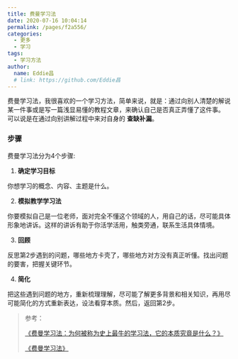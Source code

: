```yaml
---
title: 费曼学习法
date: 2020-07-16 10:04:14
permalink: /pages/f2a556/
categories: 
  - 更多
  - 学习
tags: 
  - 学习方法
author: 
  name: Eddie昌
  # link: https://github.com/Eddie昌
---
```


费曼学习法，我很喜欢的一个学习方法，简单来说，就是：通过向别人清楚的解说某一件事或是写一篇浅显易懂的教程文章，来确认自己是否真正弄懂了这件事。
可以说是在通过向别讲解过程中来对自身的 **查缺补漏**。

### 步骤
费曼学习法分为4个步骤:

1. **确定学习目标**

你想学习的概念、内容、主题是什么。

2. **模拟教学学习法**

你要模拟自己是一位老师，面对完全不懂这个领域的人，用自己的话，尽可能具体形象地讲诉。这样的讲诉有助于你活学活用，触类旁通，联系生活具体情境。

3. **回顾**

反思第2步遇到的问题，哪些地方卡壳了，哪些地方对方没有真正听懂。找出问题的要害，把握关键环节。

4. **简化**

把这些遇到问题的地方，重新梳理理解，尽可能了解更多背景和相关知识，再用尽可能简化的方式重新表达，设法看穿本质。然后，返回第2步。


> 参考：
> 
> [《费曼学习法：为何被称为史上最牛的学习法，它的本质究竟是什么？》](https://zhuanlan.zhihu.com/p/88209825)
> 
> [《费曼学习法》](https://www.jianshu.com/p/90be6a69528a)
